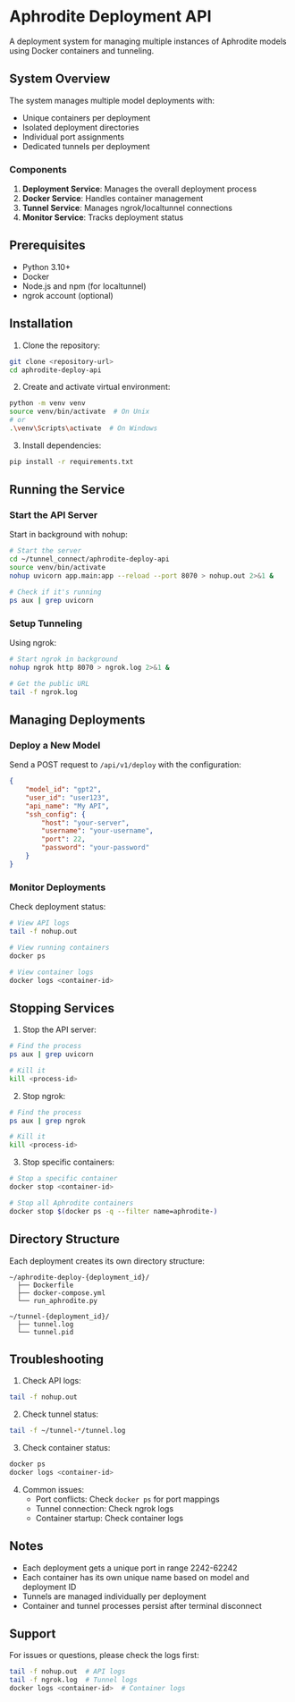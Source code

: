 # Aphrodite Deployment API

A deployment system for managing multiple instances of Aphrodite models using Docker containers and tunneling.

## System Overview

The system manages multiple model deployments with:
- Unique containers per deployment
- Isolated deployment directories
- Individual port assignments
- Dedicated tunnels per deployment

### Components

1. **Deployment Service**: Manages the overall deployment process
2. **Docker Service**: Handles container management
3. **Tunnel Service**: Manages ngrok/localtunnel connections
4. **Monitor Service**: Tracks deployment status

## Prerequisites

- Python 3.10+
- Docker
- Node.js and npm (for localtunnel)
- ngrok account (optional)

## Installation

1. Clone the repository:
```bash
git clone <repository-url>
cd aphrodite-deploy-api
```

2. Create and activate virtual environment:
```bash
python -m venv venv
source venv/bin/activate  # On Unix
# or
.\venv\Scripts\activate  # On Windows
```

3. Install dependencies:
```bash
pip install -r requirements.txt
```

## Running the Service

### Start the API Server

Start in background with nohup:
```bash
# Start the server
cd ~/tunnel_connect/aphrodite-deploy-api
source venv/bin/activate
nohup uvicorn app.main:app --reload --port 8070 > nohup.out 2>&1 &

# Check if it's running
ps aux | grep uvicorn
```

### Setup Tunneling

Using ngrok:
```bash
# Start ngrok in background
nohup ngrok http 8070 > ngrok.log 2>&1 &

# Get the public URL
tail -f ngrok.log
```

## Managing Deployments

### Deploy a New Model

Send a POST request to `/api/v1/deploy` with the configuration:
```json
{
    "model_id": "gpt2",
    "user_id": "user123",
    "api_name": "My API",
    "ssh_config": {
        "host": "your-server",
        "username": "your-username",
        "port": 22,
        "password": "your-password"
    }
}
```

### Monitor Deployments

Check deployment status:
```bash
# View API logs
tail -f nohup.out

# View running containers
docker ps

# View container logs
docker logs <container-id>
```

## Stopping Services

1. Stop the API server:
```bash
# Find the process
ps aux | grep uvicorn

# Kill it
kill <process-id>
```

2. Stop ngrok:
```bash
# Find the process
ps aux | grep ngrok

# Kill it
kill <process-id>
```

3. Stop specific containers:
```bash
# Stop a specific container
docker stop <container-id>

# Stop all Aphrodite containers
docker stop $(docker ps -q --filter name=aphrodite-)
```

## Directory Structure

Each deployment creates its own directory structure:
```
~/aphrodite-deploy-{deployment_id}/
  ├── Dockerfile
  ├── docker-compose.yml
  └── run_aphrodite.py

~/tunnel-{deployment_id}/
  ├── tunnel.log
  └── tunnel.pid
```

## Troubleshooting

1. Check API logs:
```bash
tail -f nohup.out
```

2. Check tunnel status:
```bash
tail -f ~/tunnel-*/tunnel.log
```

3. Check container status:
```bash
docker ps
docker logs <container-id>
```

4. Common issues:
   - Port conflicts: Check `docker ps` for port mappings
   - Tunnel connection: Check ngrok logs
   - Container startup: Check container logs

## Notes

- Each deployment gets a unique port in range 2242-62242
- Each container has its own unique name based on model and deployment ID
- Tunnels are managed individually per deployment
- Container and tunnel processes persist after terminal disconnect

## Support

For issues or questions, please check the logs first:
```bash
tail -f nohup.out  # API logs
tail -f ngrok.log  # Tunnel logs
docker logs <container-id>  # Container logs
```